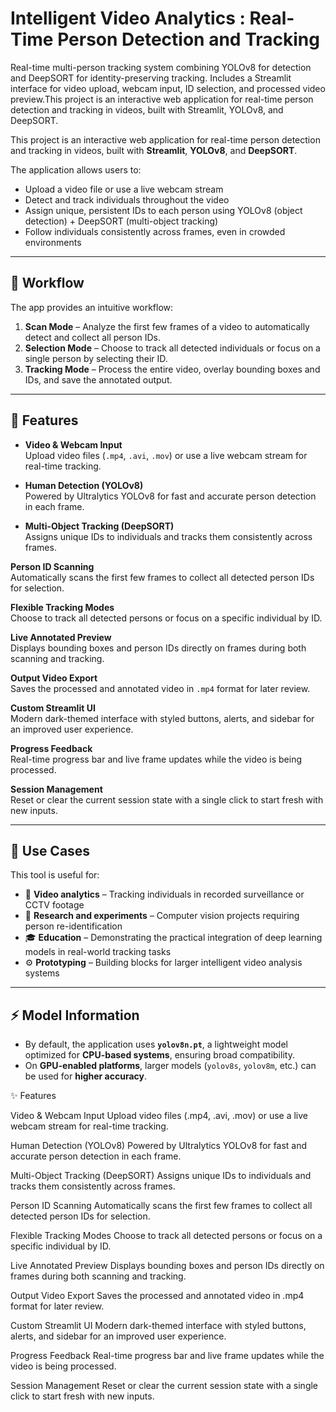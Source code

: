# Intelligent Video Analytics : Real-Time Person Detection and Tracking
Real-time multi-person tracking system combining YOLOv8 for detection and DeepSORT for identity-preserving tracking. Includes a Streamlit interface for video upload, webcam input, ID selection, and processed video preview.This project is an interactive web application for real-time person detection and tracking in videos, built with Streamlit, YOLOv8, and DeepSORT.

This project is an interactive web application for real-time person detection and tracking in videos, built with **Streamlit**, **YOLOv8**, and **DeepSORT**.

The application allows users to:
- Upload a video file or use a live webcam stream  
- Detect and track individuals throughout the video  
- Assign unique, persistent IDs to each person using YOLOv8 (object detection) + DeepSORT (multi-object tracking)  
- Follow individuals consistently across frames, even in crowded environments  

---

## 🚀 Workflow

The app provides an intuitive workflow:

1. **Scan Mode** – Analyze the first few frames of a video to automatically detect and collect all person IDs.  
2. **Selection Mode** – Choose to track all detected individuals or focus on a single person by selecting their ID.  
3. **Tracking Mode** – Process the entire video, overlay bounding boxes and IDs, and save the annotated output.  

---

## 🎨 Features

- **Video & Webcam Input**  
    Upload video files (`.mp4`, `.avi`, `.mov`) or use a live webcam stream for real-time tracking.  

- **Human Detection (YOLOv8)**  
    Powered by Ultralytics YOLOv8 for fast and accurate person detection in each frame.  

- **Multi-Object Tracking (DeepSORT)**  
    Assigns unique IDs to individuals and tracks them consistently across frames.  

**Person ID Scanning**  
Automatically scans the first few frames to collect all detected person IDs for selection.  

**Flexible Tracking Modes**  
Choose to track all detected persons or focus on a specific individual by ID.  

**Live Annotated Preview**  
Displays bounding boxes and person IDs directly on frames during both scanning and tracking.  

**Output Video Export**  
Saves the processed and annotated video in `.mp4` format for later review.  

**Custom Streamlit UI**  
Modern dark-themed interface with styled buttons, alerts, and sidebar for an improved user experience.  

**Progress Feedback**  
Real-time progress bar and live frame updates while the video is being processed.  

**Session Management**  
Reset or clear the current session state with a single click to start fresh with new inputs.  
  

---

## 🔧 Use Cases

This tool is useful for:

- 🎥 **Video analytics** – Tracking individuals in recorded surveillance or CCTV footage  
- 🧪 **Research and experiments** – Computer vision projects requiring person re-identification  
- 🎓 **Education** – Demonstrating the practical integration of deep learning models in real-world tracking tasks  
- ⚙️ **Prototyping** – Building blocks for larger intelligent video analysis systems  

---

## ⚡ Model Information

- By default, the application uses **`yolov8n.pt`**, a lightweight model optimized for **CPU-based systems**, ensuring broad compatibility.  
- On **GPU-enabled platforms**, larger models (`yolov8s`, `yolov8m`, etc.) can be used for **higher accuracy**.  


✨ Features

Video & Webcam Input
Upload video files (.mp4, .avi, .mov) or use a live webcam stream for real-time tracking.

Human Detection (YOLOv8)
Powered by Ultralytics YOLOv8 for fast and accurate person detection in each frame.

Multi-Object Tracking (DeepSORT)
Assigns unique IDs to individuals and tracks them consistently across frames.

Person ID Scanning
Automatically scans the first few frames to collect all detected person IDs for selection.

Flexible Tracking Modes
Choose to track all detected persons or focus on a specific individual by ID.

Live Annotated Preview
Displays bounding boxes and person IDs directly on frames during both scanning and tracking.

Output Video Export
Saves the processed and annotated video in .mp4 format for later review.

Custom Streamlit UI
Modern dark-themed interface with styled buttons, alerts, and sidebar for an improved user experience.

Progress Feedback
Real-time progress bar and live frame updates while the video is being processed.

Session Management
Reset or clear the current session state with a single click to start fresh with new inputs.

